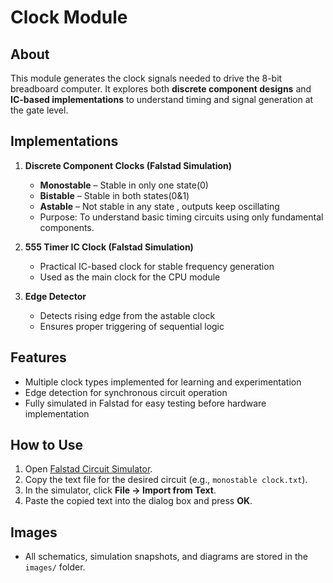 # Clock Module

## About
This module generates the clock signals needed to drive the 8-bit breadboard computer. 
It explores both **discrete component designs** and **IC-based implementations** to understand timing and signal generation at the gate level.

## Implementations

1. **Discrete Component Clocks (Falstad Simulation)**
   - **Monostable** – Stable in only one state(0)
   - **Bistable** – Stable in both states(0&1)
   - **Astable** – Not stable in any state , outputs keep oscillating
   - Purpose: To understand basic timing circuits using only fundamental components.

2. **555 Timer IC Clock (Falstad Simulation)**
   - Practical IC-based clock for stable frequency generation
   - Used as the main clock for the CPU module

3. **Edge Detector**
   - Detects rising edge from the astable clock
   - Ensures proper triggering of sequential logic

## Features
- Multiple clock types implemented for learning and experimentation
- Edge detection for synchronous circuit operation
- Fully simulated in Falstad for easy testing before hardware implementation

## How to Use
1. Open [Falstad Circuit Simulator](https://falstad.com/circuit/). 
2. Copy the text file for the desired circuit (e.g., `monostable clock.txt`). 
3. In the simulator, click **File → Import from Text**. 
4. Paste the copied text into the dialog box and press **OK**. 

## Images
- All schematics, simulation snapshots, and diagrams are stored in the `images/` folder.

